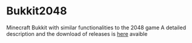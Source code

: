 Bukkit2048
==========

Minecraft Bukkit with similar functionalities to the 2048 game
A detailed description and the download of releases is [here](http://dev.bukkit.org/bukkit-plugins/jp2048/ "Bukkit page of this project") avaible
